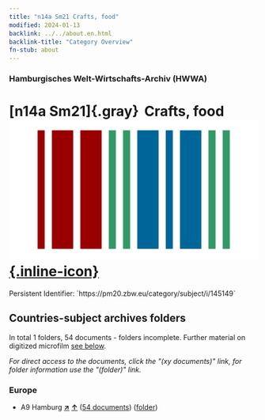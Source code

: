 ```yaml
---
title: "n14a Sm21 Crafts, food"
modified: 2024-01-13
backlink: ../../about.en.html
backlink-title: "Category Overview"
fn-stub: about
---
```


### Hamburgisches Welt-Wirtschafts-Archiv (HWWA)

# [n14a Sm21]{.gray}&#8201; Crafts, food &#160; [![Wikidata](/images/Wikidata-logo.svg "Wikidata"){.inline-icon}](http://www.wikidata.org/entity/Q104710688)

<div class="hint">Persistent Identifier: `https://pm20.zbw.eu/category/subject/i/145149`</div>







## Countries-subject archives folders







In total 1 folders, 54 documents - folders incomplete. Further material on digitized microfilm [see below](#filmsections).

_For direct access to the documents, click the "(xy documents)" link, for folder information use the "(folder)" link._



### Europe

- A9 Hamburg [**&nearr;**](../../../geo/i/140905/about.en.html "Hamburg (all folders)") [**&uarr;**](../../../geo/about.en.html#A9 "Country category system") (<a href="https://pm20.zbw.eu/iiifview/folder/sh/140905,145149" title="about: Hamburg : Crafts, food" target="_blank">54 documents</a>) ([folder](../../../../folder/sh/1409xx/140905/1451xx/145149/about.en.html))



<a id="filmsections" />













